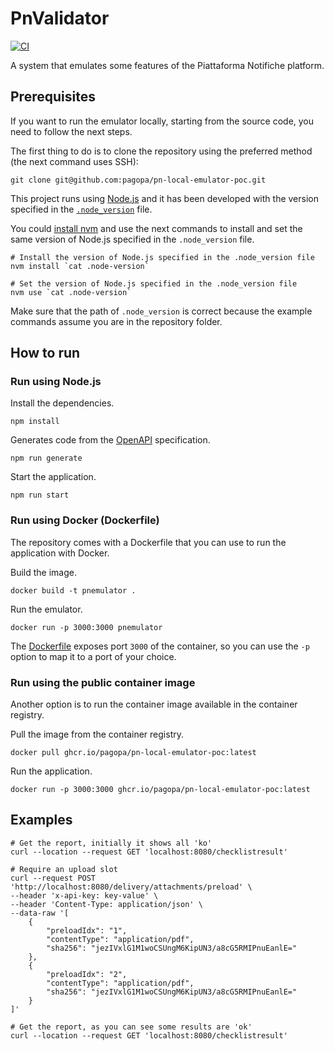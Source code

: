 # PnValidator
[![CI](https://github.com/pagopa/pn-local-emulator-poc/actions/workflows/ci.yaml/badge.svg)](https://github.com/pagopa/pn-local-emulator-poc/actions/workflows/ci.yaml)

A system that emulates some features of the Piattaforma Notifiche platform.

## Prerequisites
If you want to run the emulator locally, starting from the source code, you need to follow the next steps.

The first thing to do is to clone the repository using the preferred method (the next command uses SSH):

```shell
git clone git@github.com:pagopa/pn-local-emulator-poc.git
```

This project runs using [Node.js](https://nodejs.org/en/) and it has been developed with the version specified in the [`.node_version`](.node-version) file.

You could [install nvm](https://github.com/nvm-sh/nvm) and use the next commands to install and set the same version
of Node.js specified in the `.node_version` file.

```shell
# Install the version of Node.js specified in the .node_version file
nvm install `cat .node-version`

# Set the version of Node.js specified in the .node_version file
nvm use `cat .node-version`
```
Make sure that the path of `.node_version` is correct because the example commands assume you are in the repository folder.

## How to run

### Run using Node.js

Install the dependencies.

```shell
npm install
```

Generates code from the [OpenAPI](./openapi/index.yaml) specification.

```shell
npm run generate
```

Start the application.

```shell
npm run start
```

### Run using Docker (Dockerfile)

The repository comes with a Dockerfile that you can use to run the application with Docker.

Build the image.

```shell
docker build -t pnemulator .
```

Run the emulator.

```shell
docker run -p 3000:3000 pnemulator
```
The [Dockerfile](./Dockerfile) exposes port `3000` of the container, so you can use the `-p` option to map it to a port of your choice.

### Run using the public container image

Another option is to run the container image available in the container registry.

Pull the image from the container registry.

```shell
docker pull ghcr.io/pagopa/pn-local-emulator-poc:latest
```

Run the application.

```shell
docker run -p 3000:3000 ghcr.io/pagopa/pn-local-emulator-poc:latest
```

## Examples

```shell
# Get the report, initially it shows all 'ko'
curl --location --request GET 'localhost:8080/checklistresult'

# Require an upload slot
curl --request POST 'http://localhost:8080/delivery/attachments/preload' \
--header 'x-api-key: key-value' \
--header 'Content-Type: application/json' \
--data-raw '[
    {
        "preloadIdx": "1",
        "contentType": "application/pdf",
        "sha256": "jezIVxlG1M1woCSUngM6KipUN3/a8cG5RMIPnuEanlE="
    },
    {
        "preloadIdx": "2",
        "contentType": "application/pdf",
        "sha256": "jezIVxlG1M1woCSUngM6KipUN3/a8cG5RMIPnuEanlE="
    }
]'

# Get the report, as you can see some results are 'ok'
curl --location --request GET 'localhost:8080/checklistresult'
```
